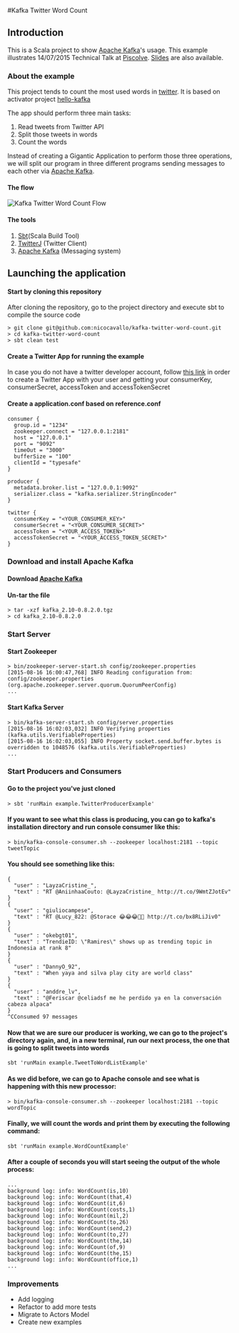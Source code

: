 #Kafka Twitter Word Count
## Introduction
This is a Scala project to show [Apache Kafka](http://kafka.apache.org/)'s usage.
This example illustrates 14/07/2015 Technical Talk at [Piscolve](http://www.picsolve.biz/). [Slides](https://www.dropbox.com/s/knamkw9z8g1efqg/Kafka%20Presentation.pptx?dl=0) are also available.
### About the example
This project tends to count the most used words in [twitter](http://twitter.com).
It is based on activator project [hello-kafka](https://github.com/vngrs/activator-hello-kafka)

The app should perform three main tasks:

1. Read tweets from Twitter API
2. Split those tweets in words
3. Count the words

Instead of creating a Gigantic Application to perform those three operations, we will split our program in three different programs sending messages to each other via [Apache Kafka](http://kafka.apache.org/).
#### The flow
![Kafka Twitter Word Count Flow](https://dl.dropboxusercontent.com/s/lkbsnlj7pgc7pux/kafka_twitter_word_count_example.png?dl=0)

#### The tools

1. [Sbt](http://www.scala-sbt.org/)(Scala Build Tool)
2. [TwitterJ](http://twitter4j.org/en/index.html) (Twitter Client)
3. [Apache Kafka](https://www.apache.org/dyn/closer.cgi?path=/kafka/0.8.2.0/kafka_2.10-0.8.2.0.tgz) (Messaging system)

## Launching the application
#### Start by cloning this repository
After cloning the repository, go to the project directory and execute sbt to compile the source code

```
> git clone git@github.com:nicocavallo/kafka-twitter-word-count.git
> cd kafka-twitter-word-count
> sbt clean test
```
#### Create a Twitter App for running the example
In case you do not have a twitter developer account, follow [this link](https://twittercommunity.com/t/how-do-i-find-my-consumer-key-and-secret/646) in order to create a Twitter App with your user and getting your consumerKey, consumerSecret, accessToken and accessTokenSecret
#### Create a application.conf based on reference.conf
```
consumer {
  group.id = "1234"
  zookeeper.connect = "127.0.0.1:2181"
  host = "127.0.0.1"
  port = "9092"
  timeOut = "3000"
  bufferSize = "100"
  clientId = "typesafe"
}

producer {
  metadata.broker.list = "127.0.0.1:9092"
  serializer.class = "kafka.serializer.StringEncoder"
}

twitter {
  consumerKey = "<YOUR_CONSUMER_KEY>"
  consumerSecret = "<YOUR_CONSUMER_SECRET>"
  accessToken = "<YOUR_ACCESS_TOKEN>"
  accessTokenSecret = "<YOUR_ACCESS_TOKEN_SECRET>"
}
```

### Download and install Apache Kafka
#### Download [Apache Kafka](https://www.apache.org/dyn/closer.cgi?path=/kafka/0.8.2.0/kafka_2.10-0.8.2.0.tgz)
#### Un-tar the file

```
> tar -xzf kafka_2.10-0.8.2.0.tgz
> cd kafka_2.10-0.8.2.0
```
### Start Server
#### Start Zookeeper

```
> bin/zookeeper-server-start.sh config/zookeeper.properties 
[2015-08-16 16:00:47,768] INFO Reading configuration from: config/zookeeper.properties (org.apache.zookeeper.server.quorum.QuorumPeerConfig)
...
```
#### Start Kafka Server

```
> bin/kafka-server-start.sh config/server.properties
[2015-08-16 16:02:03,032] INFO Verifying properties (kafka.utils.VerifiableProperties)
[2015-08-16 16:02:03,055] INFO Property socket.send.buffer.bytes is overridden to 1048576 (kafka.utils.VerifiableProperties)
...
```
### Start Producers and Consumers
#### Go to the project you've just cloned

```
> sbt 'runMain example.TwitterProducerExample'
```
#### If you want to see what this class is producing, you can go to kafka's installation directory and run console consumer like this:

```
> bin/kafka-console-consumer.sh --zookeeper localhost:2181 --topic tweetTopic
```
#### You should see something like this:

```
{
  "user" : "LayzaCristine_",
  "text" : "RT @AniinhaaCouto: @LayzaCristine_ http://t.co/9WmtZJotEv"
}
{
  "user" : "giuliocampese",
  "text" : "RT @Lucy_822: @Storace 😂😂😂👍🏻 http://t.co/bx8RLiJiv0"
}
{
  "user" : "okebgt01",
  "text" : "TrendieID: \"Ramires\" shows up as trending topic in Indonesia at rank 8"
}
{
  "user" : "DannyO_92",
  "text" : "When yaya and silva play city are world class"
}
{
  "user" : "anddre_lv",
  "text" : "@Feriscar @celiadsf me he perdido ya en la conversación cabeza alpaca"
}
^CConsumed 97 messages
```
#### Now that we are sure our producer is working, we can go to the project's directory again, and, in a new terminal, run our next process, the one that is going to split tweets into words

```
sbt 'runMain example.TweetToWordListExample'
```
#### As we did before, we can go to Apache console and see what is happening with this new processor:

```
> bin/kafka-console-consumer.sh --zookeeper localhost:2181 --topic wordTopic
```
#### Finally, we will count the words and print them by executing the following command:

```
sbt 'runMain example.WordCountExample'
```
#### After a couple of seconds you will start seeing the output of  the whole process:

```
...
background log: info: WordCount(is,10)
background log: info: WordCount(that,4)
background log: info: WordCount(it,6)
background log: info: WordCount(costs,1)
background log: info: WordCount(mil,2)
background log: info: WordCount(to,26)
background log: info: WordCount(send,2)
background log: info: WordCount(to,27)
background log: info: WordCount(the,14)
background log: info: WordCount(of,9)
background log: info: WordCount(the,15)
background log: info: WordCount(office,1)
...
```

### Improvements
* Add logging
* Refactor to add more tests
* Migrate to Actors Model
* Create new examples